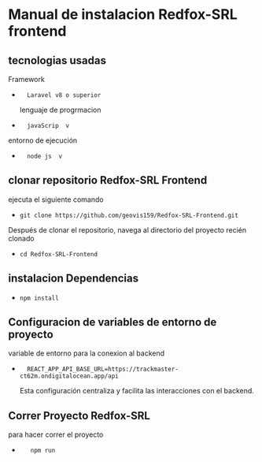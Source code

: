 #  Manual de instalacion Redfox-SRL frontend
##  tecnologias usadas
  Framework
*       Laravel v8 o superior
  lenguaje de progrmacion
*       javaScrip  v 
 entorno de ejecución
*       node js  v 
##  clonar repositorio Redfox-SRL Frontend
ejecuta el siguiente comando
*     git clone https://github.com/geovis159/Redfox-SRL-Frontend.git
Después de clonar el repositorio, navega al directorio del proyecto recién clonado
*     cd Redfox-SRL-Frontend

##  instalacion Dependencias

*     npm install 

##  Configuracion de variables  de entorno de proyecto
 variable de entorno para la conexion al backend

*       REACT_APP_API_BASE_URL=https://trackmaster-ct62m.ondigitalocean.app/api

  Esta configuración centraliza y facilita las interacciones con el backend.

##  Correr Proyecto Redfox-SRL

para hacer correr el proyecto
*        npm run






